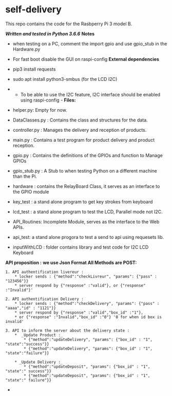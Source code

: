 # self-delivery
This repo contains the code for the Rasbperry Pi 3 model B.

***Written and tested in Python 3.6.6***
**Notes**
* when testing on a PC, comment the import gpio and use gpio_stub in the Hardware.py
* For fast boot disable the GUI on raspi-config
**External dependencies**
* pip3 install requests
* sudo apt install python3-smbus (for the LCD I2C)
* - To be able to use the I2C feature, I2C interface should be enabled using raspi-config -
**Files:**

* helper.py: Empty for now.
* DataClasses.py : Contains the class and structures for the data.
* controller.py : Manages the delivery and reception of products.
* main.py : Contains a test program for product delivery and product reception.
* gpio.py : Contains the definitions of the GPIOs and function to Manage GPIOs
* gpio_stub.py : A Stub to when testing Python on a different machine than the Pi.
* hardware : contains the RelayBoard Class, it serves as an interface to the GPIO module
* key_test : a stand alone program to get key strokes from keyboard
* lcd_test : a stand alone program to test the LCD, Parallel mode not I2C.
* API_Routines: Incomplete Module, serves as the interface to the Web APIs.
* api_test: a stand alone progora to test a send to api using requesets lib.
* inputWithLCD : folder contains library and test code for I2C LCD Keyboard


**API proposition :**
**we use Json Format All Methods are POST:**

    1. API authentification livereur : 
        * locker sends : {"method":"checkLivreur", "params": {"pass" : "123456"}}
        * server respond by {"response" :"valid"}, or {"response" :"Invalid"}'

    2. API authentification Delivery :
        * locker sends : {"method":"checkDelivery", "params": {"pass" : "aaaa","id" : "1121"}}
        * server respond by {"response" :"valid","box_id" :"1"},
        * or {"response" :"Invalid","box_id" :"0"} '0 for when id box is invalid'

    3. API to inform the server about the delivery state :
        *  _Update Product :_
            * {"method":"updateDelivery", "params": {"box_id" : "1", "state":"success"}}
            * {"method":"updateDelivery", "params": {"box_id" : "1", "state":"failure"}}

        * _Update Delivery :_
            * {"method":"updateDeposit", "params": {"box_id" : "1", "state":" success"}}
            * {"method":"updateDeposit", "params": {"box_id" : "1", "state":" failure"}}
- 
